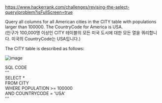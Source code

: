 https://www.hackerrank.com/challenges/revising-the-select-query/problem?isFullScreen=true</br>

Query all columns for all American cities in the CITY table with populations larger than 100000. The CountryCode for America is USA.</br>
(인구가 100,000명 이상인 CITY 테이블의 모든 미국 도시에 대한 모든 열을 쿼리합니다. 미국의 CountryCode는 USA입니다.)

The CITY table is described as follows:</br>

![image](https://github.com/Jihoon0309/SQL/assets/130656475/aff80473-5553-4d93-90f4-6fe8e8cf3736)





SQL CODE
</br>
'''</br>
SELECT *</br>
FROM CITY</br>
WHERE POPULATION >= 100000</br>
AND COUNTRYCODE = 'USA'</br>
'''
